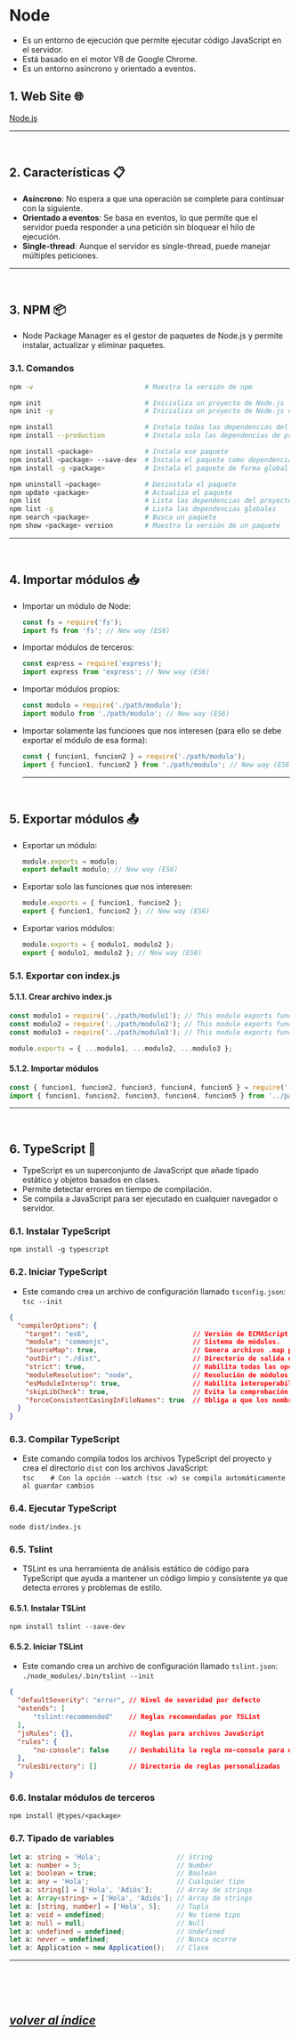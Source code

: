 # Node
- Es un entorno de ejecución que permite ejecutar código JavaScript en el servidor. 
- Está basado en el motor V8 de Google Chrome.
- Es un entorno asíncrono y orientado a eventos.

## 1. Web Site 🌐
[Node.js](https://nodejs.org/es/)

---
<br>

## 2. Características 📋
- **Asíncrono**: No espera a que una operación se complete para continuar con la siguiente.
- **Orientado a eventos**: Se basa en eventos, lo que permite que el servidor pueda responder a una petición sin bloquear el hilo de ejecución.
- **Single-thread**: Aunque el servidor es single-thread, puede manejar múltiples peticiones.
---
<br>

## 3. NPM 📦
- Node Package Manager es el gestor de paquetes de Node.js y permite instalar, actualizar y eliminar paquetes.

### 3.1. Comandos
```bash
npm -v                            # Muestra la versión de npm

npm init                          # Inicializa un proyecto de Node.js
npm init -y                       # Inicializa un proyecto de Node.js con valores por defecto

npm install                       # Instala todas las dependencias del proyecto
npm install --production          # Instala solo las dependencias de producción

npm install <package>             # Instala ese paquete
npm install <package> --save-dev  # Instala el paquete como dependencia de desarrollo (devDependencies)
npm install -g <package>          # Instala el paquete de forma global (local por defecto)

npm uninstall <package>           # Desinstala el paquete
npm update <package>              # Actualiza el paquete
npm list                          # Lista las dependencias del proyecto
npm list -g                       # Lista las dependencias globales
npm search <package>              # Busca un paquete
npm show <package> version        # Muestra la versión de un paquete
```
---
<br>

## 4. Importar módulos 📥
- Importar un módulo de Node:
  ```javascript
  const fs = require('fs');
  import fs from 'fs'; // New way (ES6)
  ```
- Importar módulos de terceros:
  ```javascript
  const express = require('express');
  import express from 'express'; // New way (ES6)
  ```
- Importar módulos propios:
  ```javascript
  const modulo = require('./path/modulo');
  import modulo from './path/modulo'; // New way (ES6)
  ```
- Importar solamente las funciones que nos interesen (para ello se debe exportar el módulo de esa forma):
  ```javascript
  const { funcion1, funcion2 } = require('./path/modulo');
  import { funcion1, funcion2 } from './path/modulo'; // New way (ES6)
  ```
  ---
  <br>

## 5. Exportar módulos 📤
- Exportar un módulo:
  ```javascript
  module.exports = modulo;
  export default modulo; // New way (ES6)
  ```
- Exportar solo las funciones que nos interesen:
  ```javascript
  module.exports = { funcion1, funcion2 };
  export { funcion1, funcion2 }; // New way (ES6)
  ```
- Exportar varios módulos:
  ```javascript
  module.exports = { modulo1, modulo2 };
  export { modulo1, modulo2 }; // New way (ES6)
  ```

### 5.1. Exportar con index.js
#### 5.1.1. Crear archivo index.js
```javascript
const modulo1 = require('../path/modulo1'); // This module exports funcion1 and funcion2
const modulo2 = require('../path/modulo2'); // This module exports funcion3
const modulo3 = require('../path/modulo3'); // This module exports funcion4 and funcion5

module.exports = { ...modulo1, ...modulo2, ...modulo3 };
```

#### 5.1.2. Importar módulos
```javascript
const { funcion1, funcion2, funcion3, funcion4, funcion5 } = require('../path'); // Old way
import { funcion1, funcion2, funcion3, funcion4, funcion5 } from '../path';      // New way (ES6)
```
---
<br>

## 6. TypeScript 📝
- TypeScript es un superconjunto de JavaScript que añade tipado estático y objetos basados en clases.
- Permite detectar errores en tiempo de compilación.
- Se compila a JavaScript para ser ejecutado en cualquier navegador o servidor.

### 6.1. Instalar TypeScript
```npm install -g typescript```

### 6.2. Iniciar TypeScript
- Este comando crea un archivo de configuración llamado `tsconfig.json`:  
```tsc --init```
```json
{
  "compilerOptions": {
    "target": "es6",                          // Versión de ECMAScript
    "module": "commonjs",                     // Sistema de módulos.
    "SourceMap": true,                        // Genera archivos .map para depurar TypeScript
    "outDir": "./dist",                       // Directorio de salida de los archivos compilados
    "strict": true,                           // Habilita todas las opciones de comprobación de TypeScript
    "moduleResolution": "node",               // Resolución de módulos
    "esModuleInterop": true,                  // Habilita interoperabilidad entre CommonJS y ES6
    "skipLibCheck": true,                     // Evita la comprobación de librerías
    "forceConsistentCasingInFileNames": true  // Obliga a que los nombres de archivo tengan la misma capitalización 
  }
}
```

### 6.3. Compilar TypeScript
- Este comando compila todos los archivos TypeScript del proyecto y crea el directorio `dist` con los archivos JavaScript:  
```tsc    # Con la opción --watch (tsc -w) se compila automáticamente al guardar cambios```

### 6.4. Ejecutar TypeScript
```node dist/index.js```

### 6.5. Tslint
- TSLint es una herramienta de análisis estático de código para TypeScript que ayuda a mantener un código limpio y consistente ya que detecta errores y problemas de estilo.

#### 6.5.1. Instalar TSLint
```npm install tslint --save-dev```

#### 6.5.2. Iniciar TSLint
- Este comando crea un archivo de configuración llamado `tslint.json`:  
```./node_modules/.bin/tslint --init```
```json
{
  "defaultSeverity": "error", // Nivel de severidad por defecto
  "extends": [
      "tslint:recommended"    // Reglas recomendadas por TSLint
  ],
  "jsRules": {},              // Reglas para archivos JavaScript
  "rules": {
      "no-console": false     // Deshabilita la regla no-console para que no muestre errores por usar console.log
  },
  "rulesDirectory": []        // Directorio de reglas personalizadas
}
```

### 6.6. Instalar módulos de terceros
```npm install @types/<package>```

### 6.7. Tipado de variables
```typescript
let a: string = 'Hola';                   // String
let a: number = 5;                        // Number
let a: boolean = true;                    // Boolean
let a: any = 'Hola';                      // Cualquier tipo
let a: string[] = ['Hola', 'Adiós'];      // Array de strings
let a: Array<string> = ['Hola', 'Adiós']; // Array de strings
let a: [string, number] = ['Hola', 5];    // Tupla
let a: void = undefined;                  // No tiene tipo
let a: null = null;                       // Null
let a: undefined = undefined;             // Undefined
let a: never = undefined;                 // Nunca ocurre
let a: Application = new Application();   // Clase
```
---
<br><br><br>

## *[volver al índice](../index.md)*